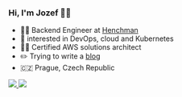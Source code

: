 ### Hi, I'm Jozef 👋🏻

- 👨‍💻 Backend Engineer at [Henchman](https://henchman.io/)
- 🐳 interested in DevOps, cloud and Kubernetes
- 👨‍🎓 Certified AWS solutions architect
- ✏️ Trying to write a [blog](https://jozefcipa.com/blog)
- 🇨🇿 Prague, Czech Republic


<a href="https://www.linkedin.com/in/jozefcipa/">
  <img src="https://user-images.githubusercontent.com/11503453/155901337-1a415773-55a0-4ca7-8fa1-54d396546565.png">
</a>

<a href="https://twitter.com/jozef_cipa">
  <img src="https://user-images.githubusercontent.com/11503453/155901356-cea994c4-c70e-40f7-a5be-f4e7bcca8a64.png">
</a>
